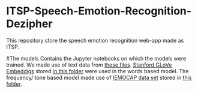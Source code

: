 # ITSP-Speech-Emotion-Recognition-Dezipher
This repository store the speech emotion recognition web-app made as ITSP.

#The models
Contains the Jupyter notebooks on which the models were trained. We made use of text data from [these files](https://drive.google.com/drive/folders/1x5m4OnLF-xZoMSz36ikw4ffc1SnRsfDe?usp=sharing). [Stanford GLoVe Embeddigs](https://github.com/stanfordnlp/GloVe) stored [in this folder](https://drive.google.com/file/d/1L0TcBVaWnOJt-TsT7GC-dQq4Lb59B-nA/view?usp=sharing) were used in the words based model. The frequency/ tone based model made use of [IEMOCAP data set](https://sail.usc.edu/iemocap/) stored in [this folder](https://drive.google.com/drive/folders/1eGqZ_gxJmm6Y7rc-gzbLHOjyT-vaARfq?usp=sharing).
